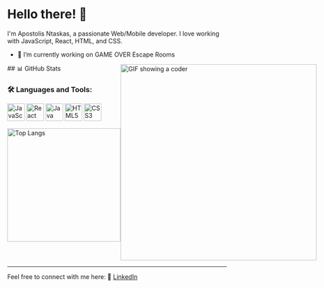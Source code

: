 # Hello there! 👋

I'm Apostolis Ntaskas, a passionate Web/Mobile developer. I love working with JavaScript, React, HTML, and CSS.
- 🔭 I’m currently working on GAME OVER Escape Rooms
<div style="display:flex">
  
  <div>
## 📊 GitHub Stats

### 🛠️ Languages and Tools:
  <p>
      <a href="#"><img src="https://cdn.jsdelivr.net/gh/devicons/devicon/icons/javascript/javascript-original.svg" alt="JavaScript" width="40"></a>
      <a href="#"><img src="https://cdn.jsdelivr.net/gh/devicons/devicon/icons/react/react-original-wordmark.svg" alt="React" width="40"></a>
      <a href="#"><img src="https://cdn.jsdelivr.net/gh/devicons/devicon/icons/java/java-original-wordmark.svg" alt="Java" width="40"></a>
      <a href="#"><img src="https://cdn.jsdelivr.net/gh/devicons/devicon/icons/html5/html5-original-wordmark.svg" alt="HTML5" width="40"></a>
      <a href="#"><img src="https://cdn.jsdelivr.net/gh/devicons/devicon/icons/css3/css3-original-wordmark.svg" alt="CSS3" width="40"></a>
  </p>
  <img src="https://github-readme-stats.vercel.app/api/top-langs/?username=ApostolisNt&layout=compact&theme=github_dark_dimmed" alt="Top Langs" width="260">
  </div>
  <div>
  <img src="https://media.giphy.com/media/qgQUggAC3Pfv687qPC/giphy.gif" width="450" alt="GIF showing a coder">
  </div>
</div>

---

Feel free to connect with me here:
👔 [LinkedIn](https://www.linkedin.com/in/apostolos-ntaskas-826444154/)



<!--
**ApostolisNt/ApostolisNt** is a ✨ _special_ ✨ repository because its `README.md` (this file) appears on your GitHub profile.

Here are some ideas to get you started:

- 🔭 I’m currently working on ...
- 🌱 I’m currently learning ...
- 👯 I’m looking to collaborate on ...
- 🤔 I’m looking for help with ...
- 💬 Ask me about ...
- 📫 How to reach me: ...
- 😄 Pronouns: ...
- ⚡ Fun fact: ...
-->
